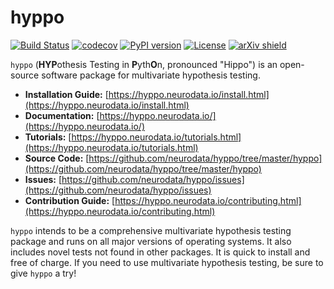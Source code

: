 # hyppo

[![Build Status](https://travis-ci.org/neurodata/hyppo.svg?branch=master)](https://travis-ci.org/neurodata/hyppo)
[![codecov](https://codecov.io/gh/neurodata/mgc/branch/master/graph/badge.svg)](https://codecov.io/gh/neurodata/hyppo)
[![PyPI version](https://img.shields.io/pypi/v/hyppo.svg)](https://pypi.org/project/hyppo/)
[![License](https://img.shields.io/github/license/neurodata/hyppo)](https://hyppo.neurodata.io/license.html)
[![arXiv shield](https://img.shields.io/badge/arXiv-1907.02088-red.svg?style=flat)](https://arxiv.org/abs/1907.02088)

`hyppo` (**HYP**othesis Testing in **P**yth**O**n, pronounced "Hippo") is an open-source software package for multivariate hypothesis testing.

- **Installation Guide:** [https://hyppo.neurodata.io/install.html](https://hyppo.neurodata.io/install.html)
- **Documentation:** [https://hyppo.neurodata.io/](https://hyppo.neurodata.io/)
- **Tutorials:** [https://hyppo.neurodata.io/tutorials.html](https://hyppo.neurodata.io/tutorials.html)
- **Source Code:** [https://github.com/neurodata/hyppo/tree/master/hyppo](https://github.com/neurodata/hyppo/tree/master/hyppo)
- **Issues:** [https://github.com/neurodata/hyppo/issues](https://github.com/neurodata/hyppo/issues)
- **Contribution Guide:** [https://hyppo.neurodata.io/contributing.html](https://hyppo.neurodata.io/contributing.html)

`hyppo` intends to be a comprehensive multivariate hypothesis testing package and runs on all major versions of operating systems. It also includes novel tests not found in other packages. It is quick to install and free of charge. If you need to use multivariate hypothesis testing, be sure to give `hyppo` a try!
